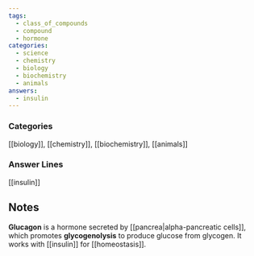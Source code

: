 ```yaml
---
tags:
  - class_of_compounds
  - compound
  - hormone
categories:
  - science
  - chemistry
  - biology
  - biochemistry
  - animals
answers:
  - insulin
---
```

### Categories
[[biology]], [[chemistry]], [[biochemistry]], [[animals]]
### Answer Lines
[[insulin]]
## Notes
**Glucagon** is a hormone secreted by [[pancrea|alpha-pancreatic cells]], which promotes **glycogenolysis** to produce glucose from glycogen. It works with [[insulin]] for [[homeostasis]].